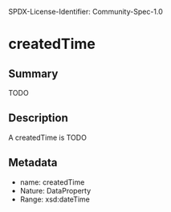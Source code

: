 SPDX-License-Identifier: Community-Spec-1.0

# createdTime

## Summary

TODO

## Description

A createdTime is TODO

## Metadata

- name: createdTime
- Nature: DataProperty
- Range: xsd:dateTime

